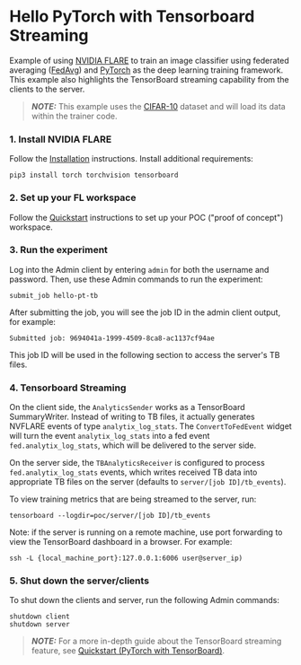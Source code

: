 # Hello PyTorch with Tensorboard Streaming

Example of using [NVIDIA FLARE](https://nvflare.readthedocs.io/en/2.1.1/index.html) to train an image classifier using federated averaging ([FedAvg]([FedAvg](https://arxiv.org/abs/1602.05629))) and [PyTorch](https://pytorch.org/) as the deep learning training framework. This example also highlights the TensorBoard streaming capability from the clients to the server.

> **_NOTE:_** This example uses the [CIFAR-10](https://www.cs.toronto.edu/~kriz/cifar.html) dataset and will load its data within the trainer code.

### 1. Install NVIDIA FLARE

Follow the [Installation](https://nvflare.readthedocs.io/en/2.1.1/quickstart.html) instructions.
Install additional requirements:

```
pip3 install torch torchvision tensorboard
```

### 2. Set up your FL workspace

Follow the [Quickstart](https://nvflare.readthedocs.io/en/2.1.1/quickstart.html) instructions to set up your POC ("proof of concept") workspace.

### 3. Run the experiment

Log into the Admin client by entering `admin` for both the username and password.
Then, use these Admin commands to run the experiment:

```
submit_job hello-pt-tb
```

After submitting the job, you will see the job ID in the admin client output, for example:

```
Submitted job: 9694041a-1999-4509-8ca8-ac1137cf94ae
```

This job ID will be used in the following section to access the server's TB files.

### 4. Tensorboard Streaming

On the client side, the `AnalyticsSender` works as a TensorBoard SummaryWriter. Instead of writing to TB files, it actually generates NVFLARE events of type `analytix_log_stats`.
The `ConvertToFedEvent` widget will turn the event `analytix_log_stats` into a fed event `fed.analytix_log_stats`, which will be delivered to the server side.

On the server side, the `TBAnalyticsReceiver` is configured to process `fed.analytix_log_stats` events, which writes received TB data into appropriate TB files on the server
(defaults to `server/[job ID]/tb_events`).

To view training metrics that are being streamed to the server, run:

```
tensorboard --logdir=poc/server/[job ID]/tb_events
```

Note: if the server is running on a remote machine, use port forwarding to view the TensorBoard dashboard in a browser. For example:
```
ssh -L {local_machine_port}:127.0.0.1:6006 user@server_ip)
```

### 5. Shut down the server/clients

To shut down the clients and server, run the following Admin commands:
```
shutdown client
shutdown server
```

> **_NOTE:_** For a more in-depth guide about the TensorBoard streaming feature, see [Quickstart (PyTorch with TensorBoard)](https://nvflare.readthedocs.io/en/2.1.1/examples/hello_pt_tb.html).
